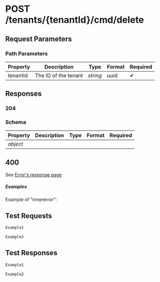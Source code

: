 # **POST**   /tenants/{tenantId}/cmd/delete

## __Request Parameters__

### Path Parameters

| Property       | Description | Type     | Format | Required |
|----------------|-------------|----------|--------|-------------|
| tenantId       | The ID of the tenant    | _string_ | uuid   | ✔           |

## __Responses__

### __204__

### Schema

| Property | Description | Type | Format | Required |
|----------|-------------|------|--------|-------------|
| _object_       |       |  |      |           |

## 400

See [Error's response page](errors.md)

##### Examples

Example of "innererror":

## __Test Requests__

```bash 
Example1
```

```csharp
Example2
```

## __Test Responses__

```bash 
Example1
```

```csharp
Example2
```
